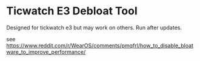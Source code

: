 # Ticwatch E3 Debloat Tool
Designed for tickwatch e3 but may work on others.
Run after updates.

see https://www.reddit.com/r/WearOS/comments/pmqfrl/how_to_disable_bloatware_to_improve_performance/
